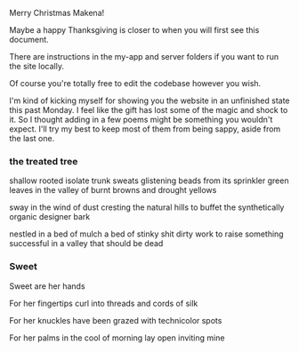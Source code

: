 Merry Christmas Makena!

Maybe a happy Thanksgiving is closer to when you will first see this document.

There are instructions in the my-app and server folders if you want to run the site locally.

Of course you're totally free to edit the codebase however you wish.

I'm kind of kicking myself for showing you the website in an unfinished state this past Monday.
I feel like the gift has lost some of the magic and shock to it.
So I thought adding in a few poems might be something you wouldn't expect.
I'll try my best to keep most of them from being sappy, aside from the last one.

### the treated tree

shallow rooted isolate trunk
sweats glistening beads from its sprinkler
green leaves in the valley
of burnt browns and drought yellows

sway in the wind of dust
cresting the natural hills
to buffet the synthetically
organic designer bark

nestled in a bed of mulch
a bed of stinky shit
dirty work to raise something successful 
in a valley that should be dead

### Sweet

Sweet are her hands

For her fingertips curl into threads and cords of silk

For her knuckles have been grazed with technicolor spots

For her palms in the cool of morning lay open inviting mine
